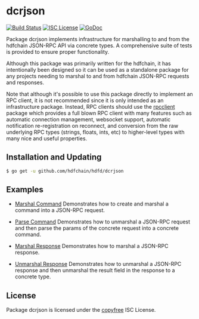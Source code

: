 dcrjson
=======

[![Build Status](https://github.com/hdfchain/hdfd/workflows/Build%20and%20Test/badge.svg)](https://github.com/hdfchain/hdfd/actions)
[![ISC License](https://img.shields.io/badge/license-ISC-blue.svg)](http://copyfree.org)
[![GoDoc](https://img.shields.io/badge/godoc-reference-blue.svg)](https://godoc.org/github.com/hdfchain/hdfd/dcrjson)

Package dcrjson implements infrastructure for marshalling to and from the hdfchain
JSON-RPC API via concrete types.  A comprehensive suite of tests is provided to
ensure proper functionality.

Although this package was primarily written for the hdfchain, it has intentionally
been designed so it can be used as a standalone package for any projects needing
to marshal to and from hdfchain JSON-RPC requests and responses.

Note that although it's possible to use this package directly to implement an
RPC client, it is not recommended since it is only intended as an infrastructure
package.  Instead, RPC clients should use the
[rpcclient](https://github.com/hdfchain/hdfd/tree/master/rpcclient) package which
provides a full blown RPC client with many features such as automatic connection
management, websocket support, automatic notification re-registration on
reconnect, and conversion from the raw underlying RPC types (strings, floats,
ints, etc) to higher-level types with many nice and useful properties.

## Installation and Updating

```bash
$ go get -u github.com/hdfchain/hdfd/dcrjson
```

## Examples

* [Marshal Command](https://godoc.org/github.com/hdfchain/hdfd/dcrjson#example-MarshalCmd)
  Demonstrates how to create and marshal a command into a JSON-RPC request.

* [Parse Command](https://godoc.org/github.com/hdfchain/hdfd/dcrjson#example-ParseParams)
  Demonstrates how to unmarshal a JSON-RPC request and then parse the params
  of the concrete request into a concrete command.

* [Marshal Response](https://godoc.org/github.com/hdfchain/hdfd/dcrjson#example-MarshalResponse)
  Demonstrates how to marshal a JSON-RPC response.

* [Unmarshal Response](https://godoc.org/github.com/hdfchain/hdfd/dcrjson#example-package--UnmarshalResponse)
  Demonstrates how to unmarshal a JSON-RPC response and then unmarshal the
  result field in the response to a concrete type.

## License

Package dcrjson is licensed under the [copyfree](http://copyfree.org) ISC
License.
